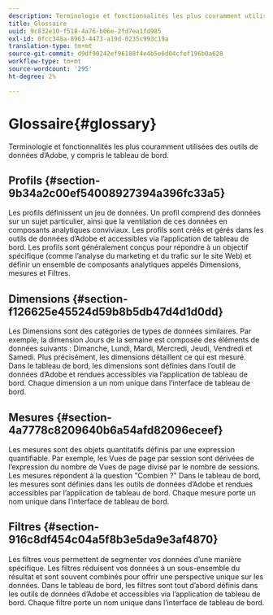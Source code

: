 ```yaml
---
description: Terminologie et fonctionnalités les plus couramment utilisées des outils de données d’Adobe, y compris le tableau de bord.
title: Glossaire
uuid: 9c832e10-f518-4a76-b06e-2fd7ea1fd985
exl-id: 0fcc348a-8963-4473-a19d-0235c993c19a
translation-type: tm+mt
source-git-commit: d9df90242ef96188f4e4b5e6d04cfef196b0a628
workflow-type: tm+mt
source-wordcount: '295'
ht-degree: 2%

---
```


# Glossaire{#glossary}

Terminologie et fonctionnalités les plus couramment utilisées des outils de données d’Adobe, y compris le tableau de bord.

## Profils {#section-9b34a2c00ef54008927394a396fc33a5}

Les profils définissent un jeu de données. Un profil comprend des données sur un sujet particulier, ainsi que la ventilation de ces données en composants analytiques conviviaux. Les profils sont créés et gérés dans les outils de données d’Adobe et accessibles via l’application de tableau de bord. Les profils sont généralement conçus pour répondre à un objectif spécifique (comme l’analyse du marketing et du trafic sur le site Web) et définir un ensemble de composants analytiques appelés Dimensions, mesures et Filtres.

## Dimensions {#section-f126625e45524d59b8b5db47d4d1d0dd}

Les Dimensions sont des catégories de types de données similaires. Par exemple, la dimension Jours de la semaine est composée des éléments de données suivants : Dimanche, Lundi, Mardi, Mercredi, Jeudi, Vendredi et Samedi. Plus précisément, les dimensions détaillent ce qui est mesuré. Dans le tableau de bord, les dimensions sont définies dans l’outil de données d’Adobe et rendues accessibles via l’application de tableau de bord. Chaque dimension a un nom unique dans l’interface de tableau de bord.

## Mesures {#section-4a7778c8209640b6a54afd82096eceef}

Les mesures sont des objets quantitatifs définis par une expression quantifiable. Par exemple, les Vues de page par session sont dérivées de l’expression du nombre de Vues de page divisé par le nombre de sessions. Les mesures répondent à la question &quot;Combien ?&quot; Dans le tableau de bord, les mesures sont définies dans les outils de données d’Adobe et rendues accessibles par l’application de tableau de bord. Chaque mesure porte un nom unique dans l’interface de tableau de bord.

## Filtres {#section-916c8df454c04a5f8b3e5da9e3af4870}

Les filtres vous permettent de segmenter vos données d’une manière spécifique. Les filtres réduisent vos données à un sous-ensemble du résultat et sont souvent combinés pour offrir une perspective unique sur les données. Dans le tableau de bord, les filtres sont tout d’abord définis dans les outils de données d’Adobe et accessibles via l’application de tableau de bord. Chaque filtre porte un nom unique dans l’interface de tableau de bord.
